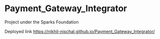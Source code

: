 # Payment_Gateway_Integrator
Project under the Sparks Foundation


Deployed link
https://nikhil-nischal.github.io/Payment_Gateway_Integrator/

